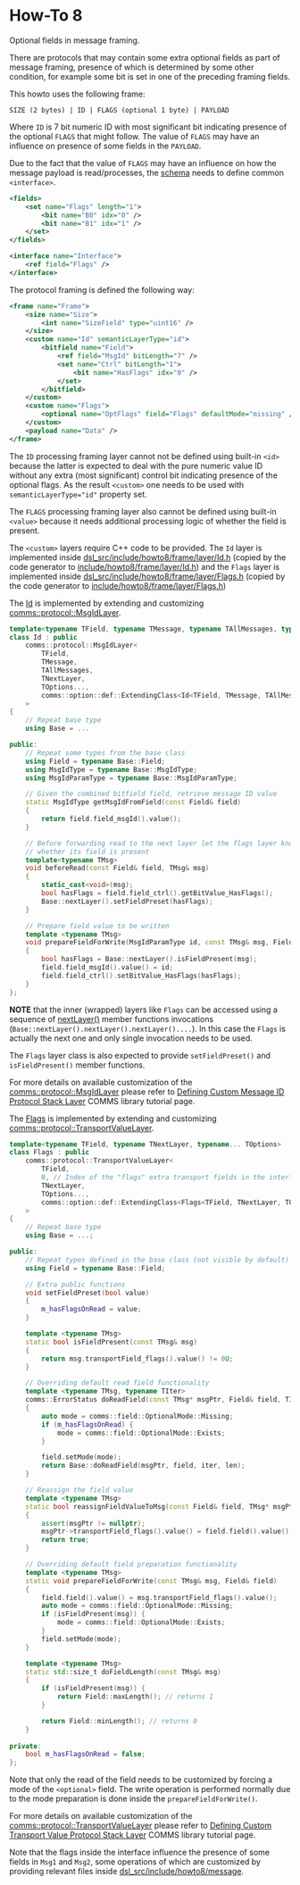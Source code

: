 # How-To 8
Optional fields in message framing.

There are protocols that may contain some extra optional fields as part of message 
framing, presence of which is determined by some other condition, for example
some bit is set in one of the preceding framing fields.

This howto uses the following frame:
```
SIZE (2 bytes) | ID | FLAGS (optional 1 byte) | PAYLOAD
```
Where `ID` is 7 bit numeric ID with most significant bit indicating presence of the optional `FLAGS` 
that might follow. The value of `FLAGS` may have an influence on presence of some fields in the
`PAYLOAD`.

Due to the fact that the value of `FLAGS` may have an influence on how the message payload 
is read/processes, the [schema](dsl/schema.xml) needs to define common `<interface>`.
```xml
<fields>
    <set name="Flags" length="1">
        <bit name="B0" idx="0" />
        <bit name="B1" idx="1" />
    </set>
</fields>

<interface name="Interface">
    <ref field="Flags" />
</interface>
```

The protocol framing is defined the following way:
```xml
<frame name="Frame">
    <size name="Size">
        <int name="SizeField" type="uint16" />
    </size>
    <custom name="Id" semanticLayerType="id">
        <bitfield name="Field">
            <ref field="MsgId" bitLength="7" />
            <set name="Ctrl" bitLength="1">
                <bit name="HasFlags" idx="0" />
            </set>
        </bitfield>
    </custom>
    <custom name="Flags">
        <optional name="OptFlags" field="Flags" defaultMode="missing" />
    </custom>
    <payload name="Data" />
</frame>
```
The `ID` processing framing layer cannot not be defined using built-in `<id>` because the latter is expected to deal with
the pure numeric value ID without any extra (most significant) control bit indicating presence of the optional flags.
As the result `<custom>` one needs to be used with `semanticLayerType="id"` property set.

The `FLAGS` processing framing layer also cannot be defined using built-in `<value>` because it needs
additional processing logic of whether the field is present.

The `<custom>` layers require C++ code to be provided. The `Id` layer is implemented inside
[dsl_src/include/howto8/frame/layer/Id.h](dsl_src/include/howto8/frame/layer/Id.h)
(copied by the code generator to [include/howto8/frame/layer/Id.h](include/howto8/frame/layer/Id.h))
and the `Flags` layer is implemented inside 
[dsl_src/include/howto8/frame/layer/Flags.h](dsl_src/include/howto8/frame/layer/Flags.h)
(copied by the code generator to [include/howto8/frame/layer/Flags.h](include/howto8/frame/layer/Flags.h))

The [Id](dsl_src/include/howto8/frame/layer/Id.h) is implemented by extending
and customizing [comms::protocol::MsgIdLayer](https://commschamp.github.io/comms_doc/classcomms_1_1protocol_1_1MsgIdLayer.html).
```cpp
template<typename TField, typename TMessage, typename TAllMessages, typename TNextLayer, typename... TOptions>
class Id : public
    comms::protocol::MsgIdLayer<
        TField,
        TMessage,
        TAllMessages,
        TNextLayer,
        TOptions...,
        comms::option::def::ExtendingClass<Id<TField, TMessage, TAllMessages, TNextLayer, TOptions...> >
    >
{
    // Repeat base type
    using Base = ...

public:
    // Repeat some types from the base class
    using Field = typename Base::Field;    
    using MsgIdType = typename Base::MsgIdType;
    using MsgIdParamType = typename Base::MsgIdParamType;

    // Given the combined bitfield field, retrieve message ID value
    static MsgIdType getMsgIdFromField(const Field& field)
    {
        return field.field_msgId().value();
    }

    // Before forwarding read to the next layer let the flags layer know
    // whether its field is present
    template<typename TMsg> 
    void beforeRead(const Field& field, TMsg& msg)
    {
        static_cast<void>(msg);
        bool hasFlags = field.field_ctrl().getBitValue_HasFlags();
        Base::nextLayer().setFieldPreset(hasFlags);
    } 

    // Prepare field value to be written
    template <typename TMsg>
    void prepareFieldForWrite(MsgIdParamType id, const TMsg& msg, Field& field) const
    {
        bool hasFlags = Base::nextLayer().isFieldPresent(msg);
        field.field_msgId().value() = id;
        field.field_ctrl().setBitValue_HasFlags(hasFlags);
    }
};
```
**NOTE** that the inner (wrapped) layers like `Flags` can be accessed using a 
sequence of [nextLayer()](https://commschamp.github.io/comms_doc/classcomms_1_1protocol_1_1MsgIdLayer.html)
member functions invocations (`Base::nextLayer().nextLayer().nextLayer()....`). 
In this case the `Flags` is actually the next one and only single invocation needs to be used.

The `Flags` layer class is also expected to provide `setFieldPreset()` and 
`isFieldPresent()` member functions.

For more details on available customization of the 
[comms::protocol::MsgIdLayer](https://commschamp.github.io/comms_doc/classcomms_1_1protocol_1_1MsgIdLayer.html)
please refer to 
[Defining Custom Message ID Protocol Stack Layer](https://commschamp.github.io/comms_doc/page_custom_id_layer.html)
COMMS library tutorial page.

The [Flags](dsl_src/include/howto8/frame/layer/Flags.h) is implemented by extending
and customizing 
[comms::protocol::TransportValueLayer](https://commschamp.github.io/comms_doc/classcomms_1_1protocol_1_1TransportValueLayer.html).
```cpp
template<typename TField, typename TNextLayer, typename... TOptions>
class Flags : public
    comms::protocol::TransportValueLayer<
        TField,
        0, // Index of the "flags" extra transport fields in the interface
        TNextLayer,
        TOptions...,
        comms::option::def::ExtendingClass<Flags<TField, TNextLayer, TOptions...> >
    >
{
    // Repeat base type
    using Base = ...;

public:
    // Repeat types defined in the base class (not visible by default)
    using Field = typename Base::Field; 

    // Extra public functions
    void setFieldPreset(bool value)
    {
        m_hasFlagsOnRead = value;    
    }

    template <typename TMsg>
    static bool isFieldPresent(const TMsg& msg)
    {
        return msg.transportField_flags().value() != 0U;
    }

    // Overriding default read field functionality
    template <typename TMsg, typename TIter>
    comms::ErrorStatus doReadField(const TMsg* msgPtr, Field& field, TIter& iter, std::size_t len)
    {
        auto mode = comms::field::OptionalMode::Missing;
        if (m_hasFlagsOnRead) {
            mode = comms::field::OptionalMode::Exists;
        }

        field.setMode(mode);
        return Base::doReadField(msgPtr, field, iter, len);
    }

    // Reassign the field value
    template <typename TMsg>
    static bool reassignFieldValueToMsg(const Field& field, TMsg* msgPtr)
    {
        assert(msgPtr != nullptr);
        msgPtr->transportField_flags().value() = field.field().value();
        return true;
    }    

    // Overriding default field preparation functionality
    template <typename TMsg>
    static void prepareFieldForWrite(const TMsg& msg, Field& field)
    {
        field.field().value() = msg.transportField_flags().value();
        auto mode = comms::field::OptionalMode::Missing;
        if (isFieldPresent(msg)) {
            mode = comms::field::OptionalMode::Exists;
        }
        field.setMode(mode);
    } 

    template <typename TMsg>
    static std::size_t doFieldLength(const TMsg& msg)
    {
        if (isFieldPresent(msg)) {
            return Field::maxLength(); // returns 1
        }

        return Field::minLength(); // returns 0
    }    
    
private:
    bool m_hasFlagsOnRead = false;    
};
```
Note that only the read of the field needs to be customized by forcing a mode of the `<optional>` field. 
The write operation is performed normally due to the mode preparation is done inside
the `prepareFieldForWrite()`.

For more details on available customization of the 
[comms::protocol::TransportValueLayer](https://commschamp.github.io/comms_doc/classcomms_1_1protocol_1_1TransportValueLayer.html)
please refer to 
[Defining Custom Transport Value Protocol Stack Layer](https://commschamp.github.io/comms_doc/page_custom_transport_value_layer.html)
COMMS library tutorial page.


Note that the flags inside the interface influence the presence of some fields in
`Msg1` and `Msg2`, some operations of which are customized by providing relevant
files inside [dsl_src/include/howto8/message](dsl_src/include/howto8/message).
